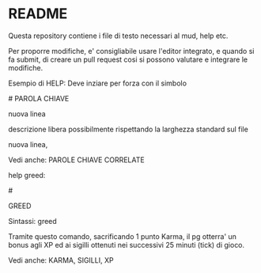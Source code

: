# README #

Questa repository contiene i file di testo necessari al mud, help etc.

Per proporre modifiche, e' consigliabile usare l'editor integrato, e quando si fa submit, di creare un pull request cosi si possono valutare e integrare le modifiche.

Esempio di HELP: 
Deve inziare per forza con il simbolo 

\#
PAROLA CHIAVE

nuova linea

descrizione libera possibilmente rispettando la larghezza standard sul file

nuova linea,

Vedi anche: PAROLE CHIAVE CORRELATE

help greed:

\#

GREED

Sintassi: greed

Tramite questo comando, sacrificando 1 punto Karma, il pg otterra' un bonus
agli XP ed ai sigilli ottenuti nei successivi 25 minuti (tick) di gioco.

Vedi anche: KARMA, SIGILLI, XP
